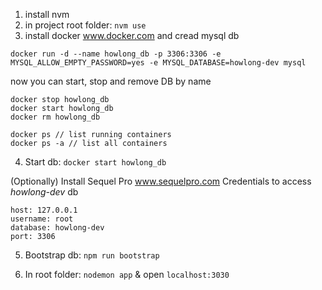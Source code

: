 1. install nvm
2. in project root folder: `nvm use`
3. install docker www.docker.com and cread mysql db
```
docker run -d --name howlong_db -p 3306:3306 -e MYSQL_ALLOW_EMPTY_PASSWORD=yes -e MYSQL_DATABASE=howlong-dev mysql
```
now you can start, stop and remove DB by name
```
docker stop howlong_db
docker start howlong_db
docker rm howlong_db

docker ps // list running containers
docker ps -a // list all containers
```
4. Start db: `docker start howlong_db`

(Optionally) Install Sequel Pro www.sequelpro.com
Credentials to access _howlong-dev_ db
```
host: 127.0.0.1
username: root
database: howlong-dev
port: 3306
```

5. Bootstrap db: `npm run bootstrap`

6. In root folder: `nodemon app` & open `localhost:3030`